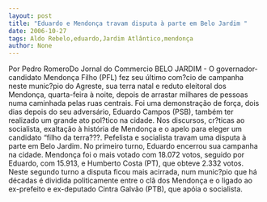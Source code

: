 ```yaml
---
layout: post
title: "Eduardo e Mendonça travam disputa à parte em Belo Jardim "
date: 2006-10-27
tags: Aldo Rebelo,eduardo,Jardim Atlântico,mendonça
author: None
---
```

Por Pedro RomeroDo Jornal do Commercio
BELO JARDIM - O governador-candidato Mendonça Filho (PFL) fez seu último com?cio de campanha neste munic?pio do Agreste, sua terra natal e reduto eleitoral dos Mendonça, quarta-feira à noite, depois de arrastar milhares de pessoas numa caminhada pelas ruas centrais. 
Foi uma demonstração de força, dois dias depois do seu adversário, Eduardo Campos (PSB), também ter realizado um grande ato pol?tico na cidade. Nos discursos, cr?ticas ao socialista, exaltação à história de Mendonça e o apelo para eleger um candidato “filho da terra???. 
Pefelista e socialista travam uma disputa à parte em Belo Jardim. No primeiro turno, Eduardo encerrou sua campanha na cidade. Mendonça foi o mais votado com 18.072 votos, seguido por Eduardo, com 15.913, e Humberto Costa (PT), que obteve 2.332 votos. 
Neste segundo turno a disputa ficou mais acirrada, num munic?pio que há décadas é dividida politicamente entre o clã dos Mendonça e o ligado ao ex-prefeito e ex-deputado Cintra Galvão (PTB), que apóia o socialista. 
